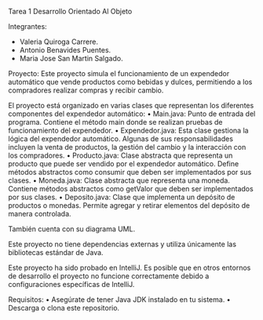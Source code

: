 Tarea 1 Desarrollo Orientado Al Objeto

Integrantes:
 - Valeria Quiroga Carrere.
 - Antonio Benavides Puentes.
 - Maria Jose San Martin Salgado.

Proyecto:
Este proyecto simula el funcionamiento de un expendedor automático que vende productos como bebidas y dulces, permitiendo a los compradores realizar compras y recibir cambio.

El proyecto está organizado en varias clases que representan los diferentes componentes del expendedor automático:
•	 Main.java: Punto de entrada del programa. Contiene el método main donde se realizan pruebas de funcionamiento del expendedor.
•	Expendedor.java: Esta clase gestiona la lógica del expendedor automático. Algunas de sus responsabilidades incluyen la venta de productos, la gestión del cambio y la interacción con los compradores. 
•	Producto.java: Clase abstracta que representa un producto que puede ser vendido por el expendedor automático. Define métodos abstractos como consumir que deben ser implementados por sus clases.
•	Moneda.java: Clase abstracta que representa una moneda. Contiene métodos abstractos como getValor que deben ser implementados por sus clases.
•	Deposito.java: Clase que implementa un depósito de productos o monedas. Permite agregar y retirar elementos del depósito de manera controlada.

También cuenta con su diagrama UML.

Este proyecto no tiene dependencias externas y utiliza únicamente las bibliotecas estándar de Java.

Este proyecto ha sido probado en IntelliJ. Es posible que en otros entornos de desarrollo el proyecto no funcione correctamente debido a configuraciones específicas de IntelliJ.

Requisitos:
•	Asegúrate de tener Java JDK instalado en tu sistema.
•	Descarga o clona este repositorio.

